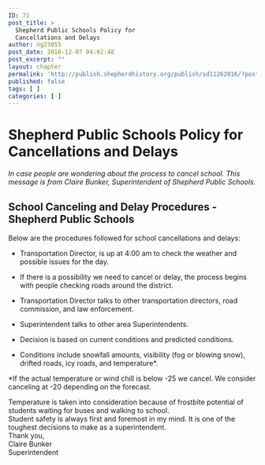 ```yaml
---
ID: 71
post_title: >
  Shepherd Public Schools Policy for
  Cancellations and Delays
author: ng23055
post_date: 2016-12-07 04:02:48
post_excerpt: ""
layout: chapter
permalink: 'http://publish.shepherdhistory.org/publish/sd11262016/?post_type=chapter&p=71'
published: false
tags: [ ]
categories: [ ]
---
```

<div id="shepherd-public-schools-policy-for-cancellations-and-delays" class="section level1"><h1>Shepherd Public Schools Policy for Cancellations and Delays</h1><p><em>In case people are wondering about the process to cancel school. This message is from Claire Bunker, Superintendent of Shepherd Public Schools.</em></p><div id="school-canceling-and-delay-procedures---shepherd-public-schools" class="section level2"><h2>School Canceling and Delay Procedures - Shepherd Public Schools</h2><p>Below are the procedures followed for school cancellations and delays:</p><ul><li><p>Transportation Director, is up at 4:00 am to check the weather and possible issues for the day.</p></li><li><p>If there is a possibility we need to cancel or delay, the process begins with people checking roads around the district.</p></li><li><p>Transportation Director talks to other transportation directors, road commission, and law enforcement.</p></li><li><p>Superintendent talks to other area Superintendents.</p></li><li><p>Decision is based on current conditions and predicted conditions.</p></li><li><p>Conditions include snowfall amounts, visibility (fog or blowing snow), drifted roads, icy roads, and temperature*.</p></li></ul><p>*If the actual temperature or wind chill is below -25 we cancel. We consider canceling at -20 depending on the forecast.</p><p>Temperature is taken into consideration because of frostbite potential of students waiting for buses and walking to school.<br/>Student safety is always first and foremost in my mind. It is one of the toughest decisions to make as a superintendent.<br/>Thank you,<br/>Claire Bunker<br/>Superintendent</p></div></div>
